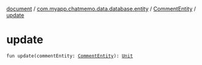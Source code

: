 [document](../../index.md) / [com.myapp.chatmemo.data.database.entity](../index.md) / [CommentEntity](index.md) / [update](./update.md)

# update

`fun update(commentEntity: `[`CommentEntity`](index.md)`): `[`Unit`](https://kotlinlang.org/api/latest/jvm/stdlib/kotlin/-unit/index.html)